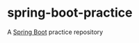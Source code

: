 # spring-boot-practice

A [Spring Boot](https://projects.spring.io/spring-boot/) practice repository
